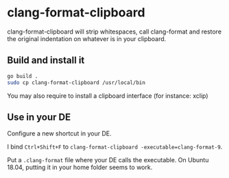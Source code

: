 # clang-format-clipboard

clang-format-clipboard will strip whitespaces, call clang-format and restore the original indentation on whatever is in your clipboard.

## Build and install it

```bash
go build .
sudo cp clang-format-clipboard /usr/local/bin
```

You may also require to install a clipboard interface (for instance: xclip)

## Use in your DE

Configure a new shortcut in your DE.

I bind `Ctrl+Shift+F` to `clang-format-clipboard -executable=clang-format-9`.

Put a `.clang-format` file where your DE calls the executable. On Ubuntu 18.04, putting it in your home folder seems to work.
